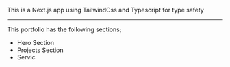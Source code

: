 This is a Next.js app using TailwindCss and Typescript for type safety

---
This portfolio has the following sections;

- Hero Section
- Projects Section
- Servic
